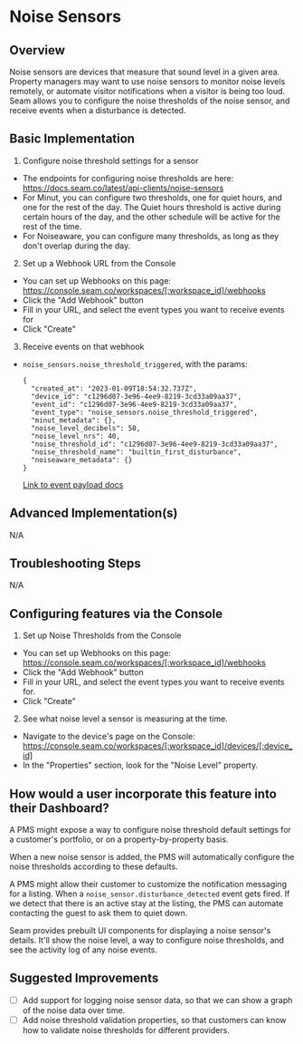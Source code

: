 # Noise Sensors

## Overview

Noise sensors are devices that measure that sound level in a given area. Property managers may want to use noise sensors to monitor noise levels remotely, or automate visitor notifications when a visitor is being too loud. Seam allows you to configure the noise thresholds of the noise sensor, and receive events when a disturbance is detected.

## Basic Implementation

1. Configure noise threshold settings for a sensor
  - The endpoints for configuring noise thresholds are here: https://docs.seam.co/latest/api-clients/noise-sensors
  - For Minut, you can configure two thresholds, one for quiet hours, and one for the rest of the day. The Quiet hours threshold is active during certain hours of the day, and the other schedule will be active for the rest of the time.
  - For Noiseaware, you can configure many thresholds, as long as they don't overlap during the day.

2. Set up a Webhook URL from the Console
  - You can set up Webhooks on this page:
    https://console.seam.co/workspaces/[:workspace_id]/webhooks
  - Click the "Add Webhook" button
  - Fill in your URL, and select the event types you want to receive events for
  - Click "Create"

3. Receive events on that webhook
  - `noise_sensors.noise_threshold_triggered`, with the params:
    ```
    {
      "created_at": "2023-01-09T18:54:32.737Z",
      "device_id": "c1296d07-3e96-4ee9-8219-3cd33a09aa37",
      "event_id": "c1296d07-3e96-4ee9-8219-3cd33a09aa37",
      "event_type": "noise_sensors.noise_threshold_triggered",
      "minut_metadata": {},
      "noise_level_decibels": 50,
      "noise_level_nrs": 40,
      "noise_threshold_id": "c1296d07-3e96-4ee9-8219-3cd33a09aa37",
      "noise_threshold_name": "builtin_first_disturbance",
      "noiseaware_metadata": {}
    }
    ```
    [Link to event payload docs](https://app.svix.com/app_2SgEVhawEYS5d8F6Gn8s5nWbyzR/event-types)

## Advanced Implementation(s)
N/A

## Troubleshooting Steps
N/A

## Configuring features via the Console
1. Set up Noise Thresholds from the Console
  - You can set up Webhooks on this page:
    https://console.seam.co/workspaces/[:workspace_id]/webhooks
  - Click the "Add Webhook" button
  - Fill in your URL, and select the event types you want to receive events for.
  - Click "Create"
2. See what noise level a sensor is measuring at the time.
  - Navigate to the device's page on the Console:
    https://console.seam.co/workspaces/[:workspace_id]/devices/[:device_id]
  - In the "Properties" section, look for the "Noise Level" property.

## How would a user incorporate this feature into their Dashboard?

A PMS might expose a way to configure noise threshold default settings for a customer's portfolio, or on a property-by-property basis.

When a new noise sensor is added, the PMS will automatically configure the noise thresholds according to these defaults.

A PMS might allow their customer to customize the notification messaging for a listing. When a `noise_sensor.disturbance_detected` event gets fired. If we detect that there is an active stay at the listing, the PMS can automate contacting the guest to ask them to quiet down.

Seam provides prebuilt UI components for displaying a noise sensor's details.
It'll show the noise level, a way to configure noise thresholds, and see the activity log of any noise events.

## Suggested Improvements

- [ ] Add support for logging noise sensor data, so that we can show a graph of the noise data over time.
- [ ] Add noise threshold validation properties, so that customers can know how to validate noise thresholds for different providers.